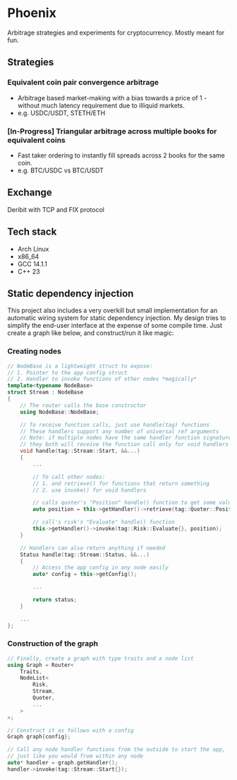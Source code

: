 # Phoenix
Arbitrage strategies and experiments for cryptocurrency. Mostly meant for fun.

## Strategies
### Equivalent coin pair convergence arbitrage
- Arbitrage based market-making with a bias towards a price of 1 - without much latency requirement due to illiquid markets.
- e.g. USDC/USDT, STETH/ETH

### [In-Progress] Triangular arbitrage across multiple books for equivalent coins
- Fast taker ordering to instantly fill spreads across 2 books for the same coin.
- e.g. BTC/USDC vs BTC/USDT

## Exchange
Deribit with TCP and FIX protocol

## Tech stack
- Arch Linux
- x86_64
- GCC 14.1.1
- C++ 23

## Static dependency injection
This project also includes a very overkill but small implementation for an automatic wiring system for static dependency injection. My design tries to simplify the end-user interface at the expense of some compile time. Just create a graph like below, and construct/run it like magic:

### Creating nodes
```cpp
// NodeBase is a lightweight struct to expose:
// 1. Pointer to the app config struct 
// 2. Handler to invoke functions of other nodes *magically*
template<typename NodeBase>
struct Stream : NodeBase 
{
    // The router calls the base constructor
    using NodeBase::NodeBase;

    // To receive function calls, just use handle(tag) functions 
    // These handlers support any number of universal ref arguments
    // Note: if multiple nodes have the same handler function signatures, 
    // they both will receive the function call only for void handlers
    void handle(tag::Stream::Start, &&...)
    {
        ...

        // To call other nodes:
        // 1. and retrieve() for functions that return something
        // 2. use invoke() for void handlers 

        // calls quoter's "Position" handle() function to get some value
        auto position = this->getHandler()->retrieve(tag::Quoter::Position{}); 

        // call's risk's "Evaluate" handle() function
        this->getHandler()->invoke(tag::Risk::Evaluate{}, position);
    }

    // Handlers can also return anything if needed
    Status handle(tag::Stream::Status, &&...) 
    {
        // Access the app config in any node easily
        auto* config = this->getConfig();

        ...

        return status;
    }

    ...
};

```

### Construction of the graph
```cpp
// Finally, create a graph with type traits and a node list
using Graph = Router<
    Traits,
    NodeList<
        Risk,
        Stream,
        Quoter,
        ...
    >
>;

// Construct it as follows with a config
Graph graph{config};

// Call any node handler functions from the outside to start the app,
// just like you would from within any node
auto* handler = graph.getHandler();
handler->invoke(tag::Stream::Start{});
```
